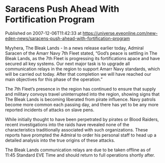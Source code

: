 # Saracens Push Ahead With Fortification Program
Published on 2007-12-06T11:42:33 at https://universe.eveonline.com/new-eden-news/saracens-push-ahead-with-fortification-program

Myyhera, The Bleak Lands - In a news release earlier today, Admiral Saracen of the Amarr Navy 7th Fleet stated, “God’s peace is settling in The Bleak Lands, as the 7th Fleet is progressing its fortifications apace and have secured all key systems. Our next major task is to upgrade all communication relays in the region to support Amarr Navy standards, which will be carried out today. After that completion we will have reached our main objectives for this phase of the operation.”   
  
The 7th Fleet’s presence in the region has continued to ensure that supply and military convoys travel uninterrupted into the region, showing signs that The Bleak Lands is becoming liberated from pirate influence. Navy patrols become more common each passing day, and there has yet to be any more reported incidents of attacks on slave pens.   
  
While initially thought to have been perpetrated by pirates or Blood Raiders, recent investigations into the raids have revealed none of the characteristics traditionally associated with such organizations. These reports have prompted the Admiral to order his personal staff to head up a detailed analysis into the true origins of these attacks.   
  
The Bleak Lands communication relays are due to be taken offline as of 11:45 Standard EVE Time and should return to full operations shortly after.
